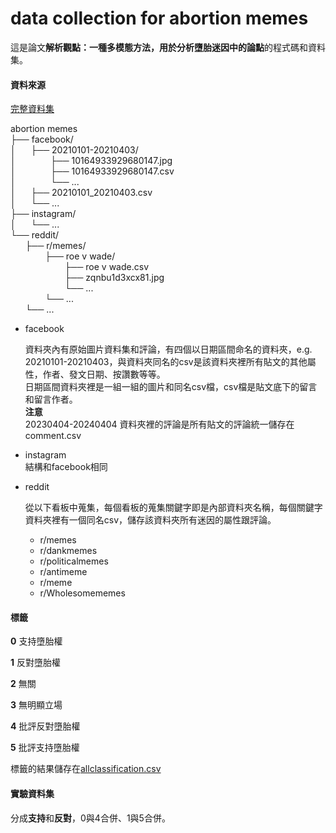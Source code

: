 # data collection for abortion memes
這是論文**解析觀點：一種多模態方法，用於分析墮胎迷因中的論點**的程式碼和資料集。

#### 資料來源

 [完整資料集](<https://drive.google.com/drive/folders/1U17i1n4X1wwCJUmg5FUBimTgtP9hIXQ4?usp=sharing>)

 abortion memes\
├── facebook/               \
│&nbsp;&nbsp;&nbsp;&nbsp;&nbsp;&nbsp;├── 20210101-20210403/        \
│&nbsp;&nbsp;&nbsp;&nbsp;&nbsp;&nbsp;&nbsp;&nbsp;&nbsp;&nbsp;&nbsp;&nbsp;&nbsp;&nbsp;├── 10164933929680147.jpg\
│&nbsp;&nbsp;&nbsp;&nbsp;&nbsp;&nbsp;&nbsp;&nbsp;&nbsp;&nbsp;&nbsp;&nbsp;&nbsp;&nbsp;├── 10164933929680147.csv\
│&nbsp;&nbsp;&nbsp;&nbsp;&nbsp;&nbsp;&nbsp;&nbsp;&nbsp;&nbsp;&nbsp;&nbsp;&nbsp;&nbsp;└── ...       \
│&nbsp;&nbsp;&nbsp;&nbsp;&nbsp;&nbsp;├── 20210101_20210403.csv        \
│&nbsp;&nbsp;&nbsp;&nbsp;&nbsp;&nbsp;└── ...       \
├── instagram/             \
│&nbsp;&nbsp;&nbsp;&nbsp;&nbsp;&nbsp;└── ...  \
└── reddit/              \
&nbsp;&nbsp;&nbsp;&nbsp;&nbsp;&nbsp;├── r/memes/        \
&nbsp;&nbsp;&nbsp;&nbsp;&nbsp;&nbsp;&nbsp;&nbsp;&nbsp;&nbsp;&nbsp;&nbsp;&nbsp;&nbsp;├── roe v wade/\
&nbsp;&nbsp;&nbsp;&nbsp;&nbsp;&nbsp;&nbsp;&nbsp;&nbsp;&nbsp;&nbsp;&nbsp;&nbsp;&nbsp;&nbsp;&nbsp;&nbsp;&nbsp;&nbsp;&nbsp;&nbsp;&nbsp;├── roe v wade.csv\
&nbsp;&nbsp;&nbsp;&nbsp;&nbsp;&nbsp;&nbsp;&nbsp;&nbsp;&nbsp;&nbsp;&nbsp;&nbsp;&nbsp;&nbsp;&nbsp;&nbsp;&nbsp;&nbsp;&nbsp;&nbsp;&nbsp;├── zqnbu1d3xcx81.jpg\
&nbsp;&nbsp;&nbsp;&nbsp;&nbsp;&nbsp;&nbsp;&nbsp;&nbsp;&nbsp;&nbsp;&nbsp;&nbsp;&nbsp;&nbsp;&nbsp;&nbsp;&nbsp;&nbsp;&nbsp;&nbsp;&nbsp;└── ... \
&nbsp;&nbsp;&nbsp;&nbsp;&nbsp;&nbsp;&nbsp;&nbsp;&nbsp;&nbsp;&nbsp;&nbsp;&nbsp;&nbsp;└── ...\
&nbsp;&nbsp;&nbsp;&nbsp;&nbsp;&nbsp;└── ...  

* facebook

  資料夾內有原始圖片資料集和評論，有四個以日期區間命名的資料夾，e.g. 20210101-20210403，與資料夾同名的csv是該資料夾裡所有貼文的其他屬性，作者、發文日期、按讚數等等。\
日期區間資料夾裡是一組一組的圖片和同名csv檔，csv檔是貼文底下的留言和留言作者。\
  **注意**\
  20230404-20240404 資料夾裡的評論是所有貼文的評論統一儲存在comment.csv
* instagram\
  結構和facebook相同
* reddit

  從以下看板中蒐集，每個看板的蒐集關鍵字即是內部資料夾名稱，每個關鍵字資料夾裡有一個同名csv，儲存該資料夾所有迷因的屬性跟評論。
  * r/memes
  * r/dankmemes
  * r/politicalmemes
  * r/antimeme
  * r/meme
  * r/Wholesomememes

#### 標籤
**0** 支持墮胎權

**1** 反對墮胎權

**2** 無關

**3** 無明顯立場

**4** 批評反對墮胎權

**5** 批評支持墮胎權

標籤的結果儲存在[allclassification.csv](allclassification.csv)

#### 實驗資料集
分成**支持**和**反對**，0與4合併、1與5合併。
